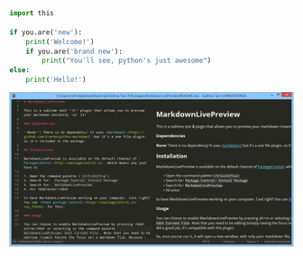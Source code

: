 ```python
import this

if you.are('new'):
    print('Welcome!')
    if you.are('brand new'):
        print("You'll see, python's just awesome")
else:
    print('Hello!')
```

![img](docs/imgs/syntax-specific-settings.png)
